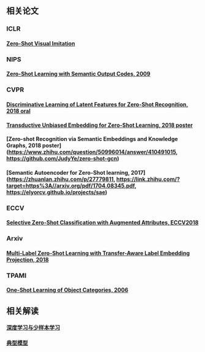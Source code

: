 ## 相关论文

### ICLR
#### [Zero-Shot Visual Imitation](https://openreview.net/forum?id=BkisuzWRW)

### NIPS
#### [Zero-Shot Learning with Semantic Output Codes, 2009](http://www.cs.cmu.edu/afs/cs/project/theo-73/www/papers/zero-shot-learning.pdf)

### CVPR
#### [Discriminative Learning of Latent Features for Zero-Shot Recognition, 2018 oral](https://baijiahao.baidu.com/s?id=1596522553301644906&wfr=spider&for=pc)
#### [Transductive Unbiased Embedding for Zero-Shot Learning, 2018 poster](https://link.zhihu.com/?target=http%3A//arxiv.org/abs/1803.11320)
#### [Zero-shot Recognition via Semantic Embeddings and Knowledge Graphs, 2018 poster] (https://www.zhihu.com/question/50996014/answer/410491015, https://github.com/JudyYe/zero-shot-gcn)
#### [Semantic Autoencoder for Zero-Shot learning, 2017] (https://zhuanlan.zhihu.com/p/27779811, https://link.zhihu.com/?target=https%3A//arxiv.org/pdf/1704.08345.pdf, https://elyorcv.github.io/projects/sae)

### ECCV
#### [Selective Zero-Shot Classification with Augmented Attributes, ECCV2018](https://arxiv.org/pdf/1807.07437)

###  Arxiv
#### [Multi-Label Zero-Shot Learning with Transfer-Aware Label Embedding Projection, 2018](https://arxiv.org/pdf/1808.02474)

### TPAMI
#### [One-Shot Learning of Object Categories, 2006](http://vision.stanford.edu/documents/Fei-FeiFergusPerona2006.pdf)

## 相关解读
#### [深度学习与少样本学习](https://zhuanlan.zhihu.com/p/36235719)
#### [典型模型](https://blog.csdn.net/qq_38096703/article/details/80688072)
